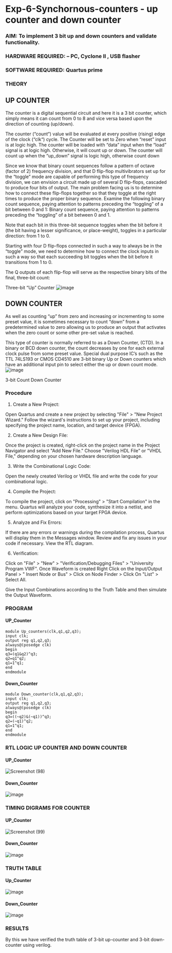 # Exp-6-Synchornous-counters - up counter and down counter 
### AIM: To implement 3 bit up and down counters and validate  functionality.
### HARDWARE REQUIRED:  – PC, Cyclone II , USB flasher
### SOFTWARE REQUIRED:   Quartus prime
### THEORY 

## UP COUNTER 
The counter is a digital sequential circuit and here it is a 3 bit counter, which simply means it can count from 0 to 8 and vice versa based upon the direction of counting (up/down). 

The counter (“count“) value will be evaluated at every positive (rising) edge of the clock (“clk“) cycle.
The Counter will be set to Zero when “reset” input is at logic high.
The counter will be loaded with “data” input when the “load” signal is at logic high. Otherwise, it will count up or down.
The counter will count up when the “up_down” signal is logic high, otherwise count down

Since we know that binary count sequences follow a pattern of octave (factor of 2) frequency division, and that D flip-flop multivibrators set up for the “toggle” mode are capable of performing this type of frequency division, we can envision a circuit made up of several D flip-flops, cascaded to produce four bits of output.
The main problem facing us is to determine how to connect these flip-flops together so that they toggle at the right times to produce the proper binary sequence.
Examine the following binary count sequence, paying attention to patterns preceding the “toggling” of a bit between 0 and 1:
Binary count sequence, paying attention to patterns preceding the “toggling” of a bit between 0 and 1.

Note that each bit in this three-bit sequence toggles when the bit before it (the bit having a lesser significance, or place-weight), toggles in a particular direction: from 1 to 0.



 
 

Starting with four D flip-flops connected in such a way to always be in the “toggle” mode, we need to determine how to connect the clock inputs in such a way so that each succeeding bit toggles when the bit before it transitions from 1 to 0.

The Q outputs of each flip-flop will serve as the respective binary bits of the final, three-bit count:

 
 

Three-bit “Up” Counter
![image](https://github.com/VISHWARAJ-G/Exp-7-Synchornous-counters-/assets/140417431/18a2a27e-5d19-4594-a84b-20dbd19c85ec)






## DOWN COUNTER 

As well as counting “up” from zero and increasing or incrementing to some preset value, it is sometimes necessary to count “down” from a predetermined value to zero allowing us to produce an output that activates when the zero count or some other pre-set value is reached.

This type of counter is normally referred to as a Down Counter, (CTD). In a binary or BCD down counter, the count decreases by one for each external clock pulse from some preset value. Special dual purpose IC’s such as the TTL 74LS193 or CMOS CD4510 are 3-bit binary Up or Down counters which have an additional input pin to select either the up or down count mode.
![image](https://github.com/VISHWARAJ-G/Exp-7-Synchornous-counters-/assets/140417431/e48031ed-3afa-463f-806f-bc2108bbe5e1)




3-bit Count Down Counter
### Procedure

1.	Create a New Project:


Open Quartus and create a new project by selecting "File" > "New Project Wizard."
Follow the wizard's instructions to set up your project, including specifying the project name, location, and target device (FPGA).


2.	Create a New Design File:

Once the project is created, right-click on the project name in the Project Navigator and select "Add New File."
Choose "Verilog HDL File" or "VHDL File," depending on your chosen hardware description language.


3.	Write the Combinational Logic Code:

Open the newly created Verilog or VHDL file and write the code for your combinational logic.


4.	Compile the Project:


To compile the project, click on "Processing" > "Start Compilation" in the menu.
Quartus will analyze your code, synthesize it into a netlist, and perform optimizations based on your target FPGA device.


5.	Analyze and Fix Errors:

If there are any errors or warnings during the compilation process, Quartus will display them in the Messages window.
Review and fix any issues in your code if necessary.
View the RTL diagram.


6.	Verification:


Click on "File" > "New" > "Verification/Debugging Files" > "University Program VWF".
Once Waveform is created Right Click on the Input/Output Panel > " Insert Node or Bus" > Click on Node Finder > Click On "List" > Select All.
 
Give the Input Combinations according to the Truth Table amd then simulate the Output Waveform.


### PROGRAM 

#### UP_Counter
````
module Up_counters(clk,q1,q2,q3);
input clk;
output reg q1,q2,q3;
always@(posedge clk)
begin
q3=(q1&q2)^q3;
q2=q1^q2;
q1=1^q1;
end 
endmodule
````
#### Down_Counter
````
module Down_counter(clk,q1,q2,q3);
input clk;
output reg q1,q2,q3;
always@(posedge clk)
begin
q3=((~q2)&(~q1))^q3;
q2=(~q1)^q2;
q1=1^q1;
end
endmodule
````
### RTL LOGIC UP COUNTER AND DOWN COUNTER  

#### UP_Counter

![Screenshot (98)](https://github.com/VISHWARAJ-G/Exp-7-Synchornous-counters-/assets/140417431/a0da32e9-5f87-47f6-9086-3a07e2b1422a)



#### Down_Counter

![image](https://github.com/VISHWARAJ-G/Exp-7-Synchornous-counters-/assets/140417431/ec99451e-105c-49a1-910d-0eea05e1070f)



### TIMING DIGRAMS FOR COUNTER  

#### UP_Counter
![Screenshot (99)](https://github.com/VISHWARAJ-G/Exp-7-Synchornous-counters-/assets/140417431/4a9885e6-2e0e-4109-a422-278b88af74a1)


#### Down_Counter
![image](https://github.com/VISHWARAJ-G/Exp-7-Synchornous-counters-/assets/140417431/ef691667-2a67-457d-83e7-932908f2928d)

### TRUTH TABLE 

#### Up_Counter

![image](https://github.com/VISHWARAJ-G/Exp-7-Synchornous-counters-/assets/140417431/23f57280-ec7d-4d7b-af22-72e0583ddb1f)


#### Down_Counter

![image](https://github.com/VISHWARAJ-G/Exp-7-Synchornous-counters-/assets/140417431/d9037bd3-2f49-48b5-b019-184b5fd00fb3)



### RESULTS 
By this we have verified the truth table of 3-bit up-counter and 3-bit down-counter using verilog.

